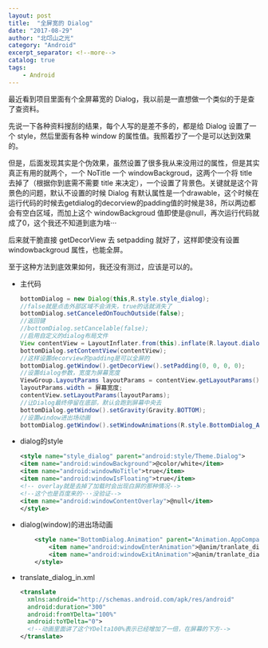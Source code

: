```yaml
---
layout: post
title:  "全屏宽的 Dialog"
date: "2017-08-29"
author: "北邙山之光"
category: "Android"
excerpt_separator: <!--more-->
catalog: true  
tags: 
    - Android
---
```



最近看到项目里面有个全屏幕宽的 Dialog，我以前是一直想做一个类似的于是查了查资料。

先说一下各种资料搜刮的结果，每个人写的是差不多的，都是给 Dialog 设置了一个 style，然后里面有各种 window 的属性值。我照着抄了一个是可以达到效果的。

但是，后面发现其实是个伪效果，虽然设置了很多我从来没用过的属性，但是其实真正有用的就两个，一个 NoTitle 一个 windowBackgroud，这两个一个将 title 去掉了（根据你到底需不需要 title 来决定），一个设置了背景色。关键就是这个背景色的问题，默认不设置的时候 Dialog 有默认属性是一个drawable，这个时候在运行代码的时候去getdialog的decorview的padding值的时候是38，所以两边都会有空白区域，而加上这个 windowBackgroud 值即使是@null，再次运行代码就成了0，这个我还不知道到底为啥···

后来就干脆直接 getDecorView 去 setpadding 就好了，这样即使没有设置 windowbackgroud 属性，也能全屏。

至于这种方法到底效果如何，我还没有测过，应该是可以的。


<!--more-->


+ 主代码
  ```java
  bottomDialog = new Dialog(this,R.style.style_dialog);
  //false就是点击外部区域不会消失，true的话就消失了
  bottomDialog.setCanceledOnTouchOutside(false);
  //返回键
  //bottomDialog.setCancelable(false);
  //启用自定义的dialog布局文件
  View contentView = LayoutInflater.from(this).inflate(R.layout.dialog_content_normal, null);
  bottomDialog.setContentView(contentView);
  //这样设置decorview的padding是可以全屏的
  bottomDialog.getWindow().getDecorView().setPadding(0, 0, 0, 0);
  //设置dialog参数，宽度为屏幕宽度
  ViewGroup.LayoutParams layoutParams = contentView.getLayoutParams();
  layoutParams.width = 屏幕宽度;
  contentView.setLayoutParams(layoutParams);
  //让Dialog最终停留在底部，默认会跑到屏幕中央去
  bottomDialog.getWindow().setGravity(Gravity.BOTTOM);
  //设置window进出场动画
  bottomDialog.getWindow().setWindowAnimations(R.style.BottomDialog_Animation);
  ```


+ dialog的style
  ```xml
  <style name="style_dialog" parent="android:style/Theme.Dialog">
  <item name="android:windowBackground">@color/white</item>
  <item name="android:windowNoTitle">true</item>
  <item name="android:windowIsFloating">true</item>
  <!-- overlay就是去掉了加载时会出现白屏的那种情况-->
  <!--这个也是百度来的···没验证-->
  <item name="android:windowContentOverlay">@null</item>
  </style>
  ```


+ dialog(window)的进出场动画
  ```xml
      <style name="BottomDialog.Animation" parent="Animation.AppCompat.Dialog">
          <item name="android:windowEnterAnimation">@anim/tranlate_dialog_in</item>
          <item name="android:windowExitAnimation">@anim/tranlate_dialog_out</item>
      </style>
  ```

+ translate_dialog_in.xml
  ```xml
  <translate
    xmlns:android="http://schemas.android.com/apk/res/android"
    android:duration="300"
    android:fromYDelta="100%"
    android:toYDelta="0">
    <!--动画里面讲了这个YDelta100%表示已经增加了一倍，在屏幕的下方-->
  </translate>
  ```
